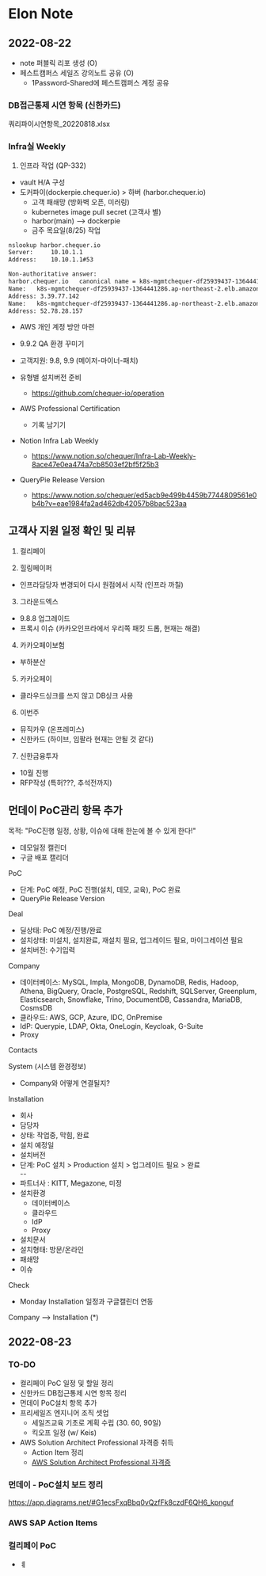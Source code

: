 # Elon Note
## 2022-08-22

- note 퍼블릭 리포 생성 (O)
- 페스트캠퍼스 세일즈 강의노트 공유 (O)
  - 1Password-Shared에 페스트캠퍼스 계정 공유

### DB접근통제 시연 항목 (신한카드)

쿼리파이시연항목_20220818.xlsx

### Infra실 Weekly
1. 인프라 작업 (QP-332)
- vault H/A 구성
- 도커파이(dockerpie.chequer.io) > 하버 (harbor.chequer.io)
  - 고객 패쇄망 (방화벽 오픈, 미러링)
  - kubernetes image pull secret (고객사 별)
  - harbor(main) --> dockerpie
  - 금주 목요일(8/25) 작업 

```txt
nslookup harbor.chequer.io
Server:		10.10.1.1
Address:	10.10.1.1#53

Non-authoritative answer:
harbor.chequer.io	canonical name = k8s-mgmtchequer-df25939437-1364441286.ap-northeast-2.elb.amazonaws.com.
Name:	k8s-mgmtchequer-df25939437-1364441286.ap-northeast-2.elb.amazonaws.com
Address: 3.39.77.142
Name:	k8s-mgmtchequer-df25939437-1364441286.ap-northeast-2.elb.amazonaws.com
Address: 52.78.28.157
```

- AWS 개인 계정 방안 마련
- 9.9.2 QA 환경 꾸미기 
- 고객지원: 9.8, 9.9 (메이저-마이너-패치)
- 유형별 설치버전 준비 
  - https://github.com/chequer-io/operation

- AWS Professional Certification
  - 기록 남기기  

- Notion Infra Lab Weekly
  - https://www.notion.so/chequer/Infra-Lab-Weekly-8ace47e0ea474a7cb8503ef2bf5f25b3

- QueryPie Release Version
  - https://www.notion.so/chequer/ed5acb9e499b4459b7744809561e0b4b?v=eae1984fa2ad462db42057b8bac523aa  


## 고객사 지원 일정 확인 및 리뷰
1. 컬리페이

2. 힐링페이퍼
- 인프라담당자 변경되어 다시 원점에서 시작 (인프라 까칠)

3. 그라운드엑스
- 9.8.8 업그레이드
- 프록시 이슈 (카카오인프라에서 우리쪽 패킷 드롭, 현재는 해결)

4. 카카오페이보험
- 부하분산 

5. 카카오페이
- 클라우드싱크를 쓰지 않고 DB싱크 사용

6. 이번주
- 뮤직카우 (온프레미스)
- 신한카드 (하이브, 임팔라 현재는 안될 것 같다)

7. 신한금융투자 
- 10월 진행
- RFP작성 (특허???, 추석전까지)


## 먼데이 PoC관리 항목 추가

목적: "PoC진행 일정, 상황, 이슈에 대해 한눈에 볼 수 있게 한다!"
- 데모일정 캘린더
- 구글 배포 캘리더

PoC
- 단계: PoC 예정, PoC 진행(설치, 데모, 교육), PoC 완료
- QueryPie Release Version 

Deal
- 딜상태: PoC 예정/진행/완료
- 설치상태: 미설치, 설치완료, 재설치 필요, 업그레이드 필요, 마이그레이션 필요
- 설치버전: 수기입력

Company
- 데이터베이스: MySQL, Impla, MongoDB, DynamoDB, Redis, Hadoop, Athena, BigQuery, Oracle, PostgreSQL, Redshift, SQLServer, Greenplum, Elasticsearch, Snowflake, Trino, DocumentDB, Cassandra, MariaDB, CosmsDB
- 클라우드: AWS, GCP, Azure, IDC, OnPremise
- IdP: Querypie, LDAP, Okta, OneLogin, Keycloak, G-Suite
- Proxy

Contacts

System (시스템 환경정보) 
- Company와 어떻게 연결될지? 

Installation
- 회사
- 담당자
- 상태: 작업중, 막힘, 완료
- 설치 예정일
- 설치버전
- 단계: PoC 설치 > Production 설치 > 업그레이드 필요 > 완료  
--
- 파트너사 : KITT, Megazone, 미정 
- 설치환경
  - 데이터베이스
  - 클라우드
  - IdP
  - Proxy
- 설치문서
- 설치형태: 방문/온라인
- 패쇄망
- 이슈

Check
- Monday Installation 일정과 구글캘린더 연동 

Company --> Installation (*)


## 2022-08-23

### TO-DO
- 컬리페이 PoC 일정 및 할일 정리 
- 신한카드 DB접근통제 시연 항목 정리
- 먼데이 PoC설치 항목 추가  
- 프리세일즈 엔지니어 조직 셋업
  - 세일즈교육 기초로 계획 수립 (30. 60, 90일)
  - 킥오프 일정 (w/ Keis)
- AWS Solution Architect Professional 자격증 취득
  - Action Item 정리
  - [AWS Solution Architect Professional 자격증](aws.md)

### 먼데이 - PoC설치 보드 정리
https://app.diagrams.net/#G1ecsFxqBbq0vQzfFk8czdF6QH6_kpnguf


### AWS SAP Action Items 

### 컬리페이 PoC
- ㅖ